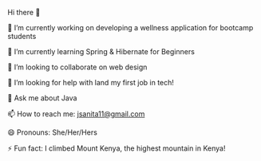 Hi there 👋

🔭 I’m currently working on developing a wellness application for bootcamp students  

🌱 I’m currently learning Spring & Hibernate for Beginners  

👯 I’m looking to collaborate on web design

🤔 I’m looking for help with land my first job in tech!

💬 Ask me about Java  

📫 How to reach me: jsanita11@gmail.com  

😄 Pronouns: She/Her/Hers  

⚡ Fun fact: I climbed Mount Kenya, the highest mountain in Kenya!

